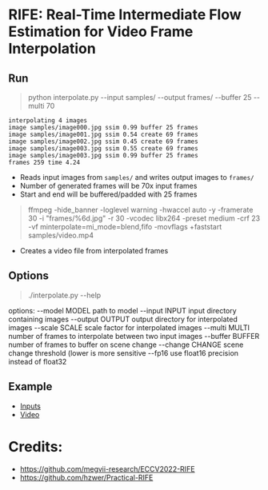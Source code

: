# RIFE: Real-Time Intermediate Flow Estimation for Video Frame Interpolation

## Run

> python interpolate.py --input samples/ --output frames/ --buffer 25 --multi 70

    interpolating 4 images
    image samples/image000.jpg ssim 0.99 buffer 25 frames
    image samples/image001.jpg ssim 0.54 create 69 frames
    image samples/image002.jpg ssim 0.45 create 69 frames
    image samples/image003.jpg ssim 0.55 create 69 frames
    image samples/image003.jpg ssim 0.99 buffer 25 frames
    frames 259 time 4.24

- Reads input images from `samples/` and writes output images to `frames/`  
- Number of generated frames will be 70x input frames
- Start and end will be buffered/padded with 25 frames

> ffmpeg -hide_banner -loglevel warning -hwaccel auto -y -framerate 30 -i "frames/%6d.jpg" -r 30 -vcodec libx264 -preset medium -crf 23 -vf minterpolate=mi_mode=blend,fifo -movflags +faststart samples/video.mp4

- Creates a video file from interpolated frames

## Options

> ./interpolate.py --help

options:
  --model MODEL    path to model
  --input INPUT    input directory containing images
  --output OUTPUT  output directory for interpolated images
  --scale SCALE    scale factor for interpolated images
  --multi MULTI    number of frames to interpolate between two input images
  --buffer BUFFER  number of frames to buffer on scene change
  --change CHANGE  scene change threshold (lower is more sensitive
  --fp16           use float16 precision instead of float32

## Example

- [Inputs](./samples/)
- [Video](./samples/video.mp4)

# Credits:

- <https://github.com/megvii-research/ECCV2022-RIFE>
- <https://github.com/hzwer/Practical-RIFE>

